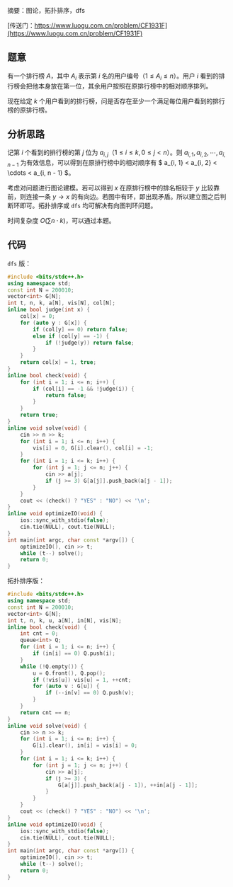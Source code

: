 摘要：图论，拓扑排序，dfs

[传送门：https://www.luogu.com.cn/problem/CF1931F](https://www.luogu.com.cn/problem/CF1931F)

## 题意

有一个排行榜 $A$，其中 $A_i$ 表示第 $i$ 名的用户编号（$1 \leq A_i \leq n$）。用户 $i$ 看到的排行榜会把他本身放在第一位，其余用户按照在原排行榜中的相对顺序排列。

现在给定 $k$ 个用户看到的排行榜，问是否存在至少一个满足每位用户看到的排行榜的原排行榜。

## 分析思路

记第 $i$ 个看到的排行榜的第 $j$ 位为 $a_{i, j}$（$1 \leq i \leq k, 0 \leq j < n$）。则 $a_{i, 1}, a_{i, 2}, \cdots, a_{i, n - 1}$ 为有效信息，可以得到在原排行榜中的相对顺序有 $ a_{i, 1} < a_{i, 2} < \cdots < a_{i, n - 1} $。

考虑对问题进行图论建模。若可以得到 $x$ 在原排行榜中的排名相较于 $y$ 比较靠前，则连接一条 $y \to x$ 的有向边。若图中有环，即出现矛盾。所以建立图之后判断环即可。拓扑排序或 `dfs` 均可解决有向图判环问题。

时间复杂度 $O\left(\sum {n \cdot k}\right)$，可以通过本题。

## 代码

`dfs` 版：

```cpp
#include <bits/stdc++.h>
using namespace std;
const int N = 200010;
vector<int> G[N];
int t, n, k, a[N], vis[N], col[N];
inline bool judge(int x) {
    col[x] = 0;
    for (auto y : G[x]) {
        if (col[y] == 0) return false;
        else if (col[y] == -1) {
            if (!judge(y)) return false;
        }
    }
    return col[x] = 1, true;
}
inline bool check(void) {
    for (int i = 1; i <= n; i++) {
        if (col[i] == -1 && !judge(i)) {
            return false;
        }
    }
    return true;
}
inline void solve(void) {
    cin >> n >> k;
    for (int i = 1; i <= n; i++) {
        vis[i] = 0, G[i].clear(), col[i] = -1;
    }
    for (int i = 1; i <= k; i++) {
        for (int j = 1; j <= n; j++) {
            cin >> a[j];
            if (j >= 3) G[a[j]].push_back(a[j - 1]);
        }
    }
    cout << (check() ? "YES" : "NO") << '\n';
}
inline void optimizeIO(void) {
    ios::sync_with_stdio(false);
    cin.tie(NULL), cout.tie(NULL);
}
int main(int argc, char const *argv[]) {
    optimizeIO(), cin >> t;
    while (t--) solve();
    return 0;
}

```

拓扑排序版：

```cpp
#include <bits/stdc++.h>
using namespace std;
const int N = 200010;
vector<int> G[N];
int t, n, k, u, a[N], in[N], vis[N];
inline bool check(void) {
    int cnt = 0;
    queue<int> Q;
    for (int i = 1; i <= n; i++) {
        if (in[i] == 0) Q.push(i);
    }
    while (!Q.empty()) {
        u = Q.front(), Q.pop();
        if (!vis[u]) vis[u] = 1, ++cnt;
        for (auto v : G[u]) {
            if (--in[v] == 0) Q.push(v);
        }
    }
    return cnt == n;
}
inline void solve(void) {
    cin >> n >> k;
    for (int i = 1; i <= n; i++) {
        G[i].clear(), in[i] = vis[i] = 0;
    }
    for (int i = 1; i <= k; i++) {
        for (int j = 1; j <= n; j++) {
            cin >> a[j];
            if (j >= 3) {
                G[a[j]].push_back(a[j - 1]), ++in[a[j - 1]];
            }
        }
    }
    cout << (check() ? "YES" : "NO") << '\n';
}
inline void optimizeIO(void) {
    ios::sync_with_stdio(false);
    cin.tie(NULL), cout.tie(NULL);
}
int main(int argc, char const *argv[]) {
    optimizeIO(), cin >> t;
    while (t--) solve();
    return 0;
}

```
